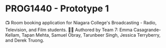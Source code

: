 # PROG1440 - Prototype 1
📺 Room booking application for Niagara College's Broadcasting - Radio, Television, and Film students.
👩‍💻 Authored by Team 7: Emma Casagrande-Kellam, Tapan Mehta, Samuel Obray, Tarunbeer Singh, Jessica Terryberry, and Derek Truong.
